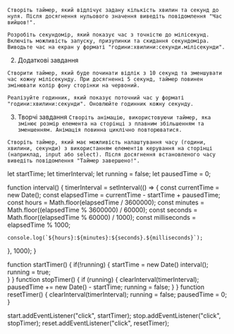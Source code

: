 `Створіть таймер, який відлічує задану кількість хвилин та секунд до нуля. Після досягнення нульового значення виведіть повідомлення "Час вийшов!".`

`Розробіть секундомір, який показує час з точністю до мілісекунд. Включіть можливість запуску, призупинки та скидання секундоміра. Виводьте час на екран у форматі "години:хвилини:секунди.мілісекунди".`


2. Додаткові завдання

`Створити таймер, який буде починати відлік з 10 секунд та зменшувати час кожну мілісекунду. При досягненні 5 секунд, таймер повинен змінювати колір фону сторінки на червоний.`

`Реалізуйте годинник, який показує поточний час у форматі "години:хвилини:секунди". Оновлюйте годинник кожну секунду.`

3. Творчі завдання
`Створіть анімацію, використовуючи таймер, яка змінює розмір елемента на сторінці з плавним збільшенням та зменшенням. Анімація повинна циклічно повторюватися.`

`Створіть таймер, який має можливість налаштування часу (години, хвилини, секунди) з використанням елементів керування на сторінці (наприклад, input або select). Після досягнення встановленого часу виведіть повідомлення "Таймер завершено!".`


let startTime;
let timerInterval;
let running = false;
let pausedTime = 0;

function interval() {
  timerInterval = setInterval(() => {
    const currentTime = new Date();
    const elapsedTime = currentTime - startTime + pausedTime;
    const hours = Math.floor(elapsedTime / 3600000);
    const minutes = Math.floor((elapsedTime % 3600000) / 60000);
    const seconds = Math.floor((elapsedTime % 60000) / 1000);
    const milliseconds = elapsedTime % 1000;
    
    console.log(`${hours}:${minutes}:${seconds}.${milliseconds}`);
  }, 1000);
}


function startTimer() {
  if(!running) {
    startTime = new Date()
    interval();
    running = true;  
  }
}
function stopTimer() {
  if (running) {
    clearInterval(timerInterval);
    pausedTime += new Date() - startTime;
    running = false;
  }
}
function resetTimer() {
  clearInterval(timerInterval);
  running = false;
  pausedTime = 0;
}

start.addEventListener("click", startTimer);
stop.addEventListener("click", stopTimer);
reset.addEventListener("click", resetTimer);
